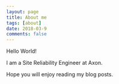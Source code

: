 ```yaml
---
layout: page
title: About me
tags: [about]
date: 2018-03-9
comments: false
---
```

Hello World! 

I am a Site Reliability Engineer at Axon.

Hope you will enjoy reading my blog posts.